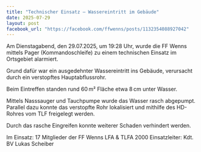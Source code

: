 ```yaml
---
title: "Technischer Einsatz – Wassereintritt im Gebäude"
date: 2025-07-29
layout: post
facebook_url: "https://facebook.com/ffwenns/posts/1132354088927042"
---
```

Am Dienstagabend, den 29.07.2025, um 19:28 Uhr, wurde die FF Wenns mittels Pager (Kommandoschleife) zu einem technischen Einsatz im Ortsgebiet alarmiert.

Grund dafür war ein ausgedehnter Wassereintritt ins Gebäude, verursacht durch ein verstopftes Hauptabflussrohr.

Beim Eintreffen standen rund 60 m² Fläche etwa 8 cm unter Wasser.

Mittels Nasssauger und Tauchpumpe wurde das Wasser rasch abgepumpt. Parallel dazu konnte das verstopfte Rohr lokalisiert und mithilfe des HD-Rohres vom TLF freigelegt werden.

Durch das rasche Eingreifen konnte weiterer Schaden verhindert werden.

 Im Einsatz:
 17 Mitglieder der FF Wenns
 LFA & TLFA 2000
 Einsatzleiter: Kdt. BV Lukas Scheiber
